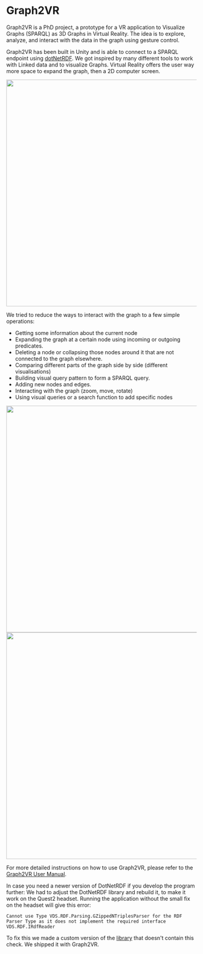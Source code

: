 # Graph2VR

Graph2VR is a PhD project, a prototype for a VR application to Visualize Graphs (SPARQL) as 3D Graphs in Virtual Reality.
The idea is to explore, analyze, and interact with the data in the graph using gesture control.

Graph2VR has been built in Unity and is able to connect to a SPARQL endpoint using [dotNetRDF](https://dotnetrdf.org/).
We got inspired by many different tools to work with Linked data and to visualize Graphs.
Virtual Reality offers the user way more space to expand the graph, then a 2D computer screen.

<img src="https://github.com/molgenis/Graph2VR/assets/49238704/aa144a7e-96c6-474b-b8b4-a807d1b3e6b1" width="600">

We tried to reduce the ways to interact with the graph to a few simple operations:
- Getting some information about the current node
- Expanding the graph at a certain node using incoming or outgoing predicates.
- Deleting a node or collapsing those nodes around it that are not connected to the graph elsewhere.
- Comparing different parts of the graph side by side (different visualisations)
- Building visual query pattern to form a SPARQL query.
- Adding new nodes and edges.
- Interacting with the graph (zoom, move, rotate)
- Using visual queries or a search function to add specific nodes

<img src="https://github.com/molgenis/Graph2VR/assets/49238704/45a87902-f7f3-43d7-8e38-d05b2a12bb35" width="600">

<img src="https://github.com/molgenis/Graph2VR/assets/49238704/673d2008-c93b-4e8f-9505-3cdcb2ba52cd" width="600">


For more detailed instructions on how to use Graph2VR, please refer to the [Graph2VR User Manual]( https://doi.org/10.5281/zenodo.8040594).



In case you need a newer version of DotNetRDF if you develop the program further:
We had to adjust the DotNetRDF library and rebuild it, to make it work on the Quest2 headset.
Running the application without the small fix on the headset will give this error:

`Cannot use Type VDS.RDF.Parsing.GZippedNTriplesParser for the RDF Parser Type as it does not implement the required interface VDS.RDF.IRdfReader`

To fix this we made a custom version of the [library](https://github.com/dotnetrdf/dotnetrdf/blame/main/Libraries/dotNetRdf/Core/MimeTypeDefinition.cs#L398) that doesn't contain this check. We shipped it with Graph2VR.
